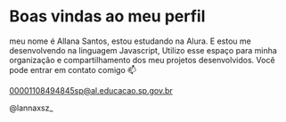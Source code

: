 # Boas vindas ao meu perfil
meu nome é Allana Santos,
estou estudando na Alura.
E estou me desenvolvendo na linguagem Javascript,
Utilizo esse espaço para minha organização e compartilhamento dos meu projetos desenvolvidos.
Você pode entrar em contato comigo 📫

00001108494845sp@al.educacao.sp.gov.br

@lannaxsz_
